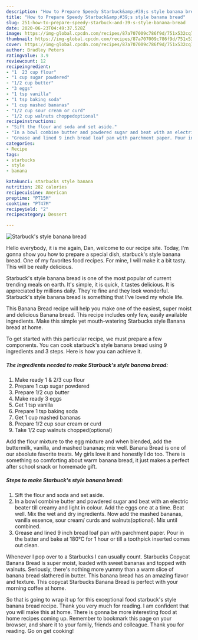 ```yaml
---
description: "How to Prepare Speedy Starbuck&amp;#39;s style banana bread"
title: "How to Prepare Speedy Starbuck&amp;#39;s style banana bread"
slug: 251-how-to-prepare-speedy-starbuck-and-39-s-style-banana-bread
date: 2020-06-23T04:49:37.528Z
image: https://img-global.cpcdn.com/recipes/87a707009c786f9d/751x532cq70/starbucks-style-banana-bread-recipe-main-photo.jpg
thumbnail: https://img-global.cpcdn.com/recipes/87a707009c786f9d/751x532cq70/starbucks-style-banana-bread-recipe-main-photo.jpg
cover: https://img-global.cpcdn.com/recipes/87a707009c786f9d/751x532cq70/starbucks-style-banana-bread-recipe-main-photo.jpg
author: Bradley Peters
ratingvalue: 3.9
reviewcount: 12
recipeingredient:
- "1  23 cup flour"
- "1 cup sugar powdered"
- "1/2 cup butter"
- "3 eggs"
- "1 tsp vanilla"
- "1 tsp baking soda"
- "1 cup mashed bananas"
- "1/2 cup sour cream or curd"
- "1/2 cup walnuts choppedoptional"
recipeinstructions:
- "Sift the flour and soda and set aside."
- "In a bowl combine butter and powdered sugar and beat with an electric beater till creamy and light in colour. Add the eggs one at a time. Beat well. Mix the wet and dry ingredients. Now add the mashed bananas, vanilla essence, sour cream/ curds and walnuts(optional). Mix until combined."
- "Grease and lined 9 inch bread loaf pan with parchment paper. Pour in the batter and bake at 180°C for 1 hour or till a toothpick inserted comes out clean."
categories:
- Recipe
tags:
- starbucks
- style
- banana

katakunci: starbucks style banana 
nutrition: 282 calories
recipecuisine: American
preptime: "PT15M"
cooktime: "PT47M"
recipeyield: "2"
recipecategory: Dessert

---
```



![Starbuck&#39;s style banana bread](https://img-global.cpcdn.com/recipes/87a707009c786f9d/751x532cq70/starbucks-style-banana-bread-recipe-main-photo.jpg)

Hello everybody, it is me again, Dan, welcome to our recipe site. Today, I'm gonna show you how to prepare a special dish, starbuck&#39;s style banana bread. One of my favorites food recipes. For mine, I will make it a bit tasty. This will be really delicious.

Starbuck&#39;s style banana bread is one of the most popular of current trending meals on earth. It's simple, it is quick, it tastes delicious. It is appreciated by millions daily. They're fine and they look wonderful. Starbuck&#39;s style banana bread is something that I've loved my whole life.

This Banana Bread recipe will help you make one of the easiest, super moist and delicious Banana bread. This recipe includes only few, easily available ingredients. Make this simple yet mouth-watering Starbucks style Banana bread at home.


To get started with this particular recipe, we must prepare a few components. You can cook starbuck&#39;s style banana bread using 9 ingredients and 3 steps. Here is how you can achieve it.

<!--inarticleads1-->

##### The ingredients needed to make Starbuck&#39;s style banana bread:

1. Make ready 1 &amp; 2/3 cup flour
1. Prepare 1 cup sugar powdered
1. Prepare 1/2 cup butter
1. Make ready 3 eggs
1. Get 1 tsp vanilla
1. Prepare 1 tsp baking soda
1. Get 1 cup mashed bananas
1. Prepare 1/2 cup sour cream or curd
1. Take 1/2 cup walnuts chopped(optional)


Add the flour mixture to the egg mixture and when blended, add the buttermilk, vanilla, and mashed bananas; mix well. Banana Bread is one of our absolute favorite treats. My girls love it and honestly I do too. There is something so comforting about warm banana bread, it just makes a perfect after school snack or homemade gift. 

<!--inarticleads2-->

##### Steps to make Starbuck&#39;s style banana bread:

1. Sift the flour and soda and set aside.
1. In a bowl combine butter and powdered sugar and beat with an electric beater till creamy and light in colour. Add the eggs one at a time. Beat well. Mix the wet and dry ingredients. Now add the mashed bananas, vanilla essence, sour cream/ curds and walnuts(optional). Mix until combined.
1. Grease and lined 9 inch bread loaf pan with parchment paper. Pour in the batter and bake at 180°C for 1 hour or till a toothpick inserted comes out clean.


Whenever I pop over to a Starbucks I can usually count. Starbucks Copycat Banana Bread is super moist, loaded with sweet bananas and topped with walnuts. Seriously, there&#39;s nothing more yummy than a warm slice of banana bread slathered in butter. This banana bread has an amazing flavor and texture. This copycat Starbucks Banana Bread is perfect with your morning coffee at home. 

So that is going to wrap it up for this exceptional food starbuck&#39;s style banana bread recipe. Thank you very much for reading. I am confident that you will make this at home. There is gonna be more interesting food at home recipes coming up. Remember to bookmark this page on your browser, and share it to your family, friends and colleague. Thank you for reading. Go on get cooking!
